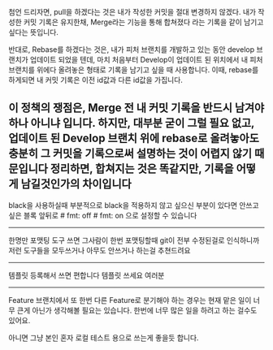 첨언 드리자면, pull을 하겠다는 것은 내가 작성한 커밋을 절대 변경하지 않겠다. 내가 작성한 커밋 기록은 유지한채, Merge라는 기능을 통해 합쳐졌다 라는 기록을 같이 남기고 싶다는 뜻입니다.

반대로, Rebase를 하겠다는 것은, 내가 피처 브랜치를 개발하고 있는 동안 develop 브랜치가 업데이트 되었을 텐데,
마치 처음부터 Develop이 업데이트 된 위치에서 내 피처 브랜치를 위에다 올려놓은 형태로 기록을 남기고 싶을 때 사용합니다.
이때, rebase를 하게되면 내 커밋 기록은 이전 id값과 다른 id값을 가집니다. 

이 정책의 쟁점은, Merge 전 내 커밋 기록을 반드시 남겨야 하나 아니냐 입니다. 하지만, 대부분 굳이 그럴 필요 없고, 업데이트 된 Develop 브랜치 위에 rebase로 올려놓아도 충분히 그 커밋을 기록으로써 설명하는 것이 어렵지 않기 때문입니다
정리하면, 합쳐지는 것은 똑같지만, 기록을 어떻게 남길것인가의 차이입니다
--- 

black을 사용하실때 부분적으로 black을 적용하지 않고 싶으신 부분이 있다면 안쓰고 싶은 블록 앞뒤로 
\# fmt: off
\# fmt: on
으로 설정할 수 있습니다

--- 



한명만 포맷팅 도구 쓰면 그사람이 한번 포맷팅할때 git이 전부 수정된걸로 인식하니까 저런 도구들을 모두쓰거나 아무도 안쓰거나 하는걸 추쳔드려요 



--- 
템플릿 등록해서 쓰면 편합니다 템플릿 쓰세요 여러분 


---
Feature 브랜치에서 또 한번 다른 Feature로 분기해야 하는 경우는
현재 맡은 일이 너무 큰게 아닌가 생각해볼 필요는 있습니다.
한번에 너무 많은 일을 하려고 하는 걸수도 있어요.

아니면 그냥 본인 혼자 로컬 테스트 용으로 쓰는게 좋을듯 합니다.
